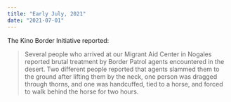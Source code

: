 ```yaml
---
title: "Early July, 2021"
date: "2021-07-01"
---
```


The Kino Border Initiative reported:

> Several people who arrived at our Migrant Aid Center in Nogales reported brutal treatment by Border Patrol agents encountered in the desert. Two different people reported that agents slammed them to the ground after lifting them by the neck, one person was dragged through thorns, and one was handcuffed, tied to a horse, and forced to walk behind the horse for two hours.
